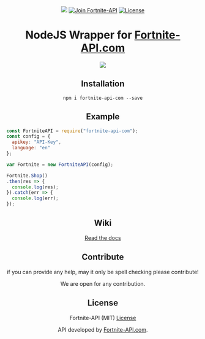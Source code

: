<div align="center">
<a href="https://npmjs.com/package/fortnite-api-com"><img src="https://img.shields.io/npm/v/fortnite-api-com.svg?style=flat-square"/></a>
<a href="https://discord.gg/AqzEcMm" target="_blank"><img src="https://img.shields.io/badge/dynamic/json.svg?style=flat-square&label=Join%20Fortnite-API&colorB=7289DA&url=https://discordapp.com/api/servers/445203868624748555/embed.json&query=$.members.length&suffix=%20Members%20online&logo=discord" alt="Join Fortnite-API"></a>
<a href="https://github.com/Fortnite-API/nodejs-wrapper/blob/master/LICENSE" target="_blank"><img src="https://img.shields.io/github/license/Fortnite-API/nodejs-wrapper.svg?style=flat-square" alt="License"/></a>

# NodeJS Wrapper for [Fortnite-API.com](https://fortnite-api.com)
<img src="https://i.imgur.com/38Vs4w5.png" style="max-width:100%;">

## Installation
`
npm i fortnite-api-com --save
`

## Example

</div>

```javascript
const FortniteAPI = require("fortnite-api-com");
const config = {
  apikey: "API-Key",
  language: "en"
};

var Fortnite = new FortniteAPI(config);

Fortnite.Shop()
.then(res => {
  console.log(res);
}).catch(err => {
  console.log(err);
});
```
<div align="center">
  
## Wiki

<a href="https://github.com/Fortnite-API/nodejs-wrapper/wiki">Read the docs</a>

## Contribute

if you can provide any help, may it only be spell checking please contribute!

We are open for any contribution.

## License

Fortnite-API (MIT) [License](https://github.com/Fortnite-API/js-wrapper/blob/master/LICENSE "MIT License")

API developed by [Fortnite-API.com](https://fortnite-api.com/about).
</div>
